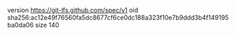 version https://git-lfs.github.com/spec/v1
oid sha256:ac12e49f76560fa5dc8677cf6ce0dc188a323f10e7b9ddd3b4f149195ba0da06
size 140

